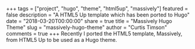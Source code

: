 +++
tags = ["project", "hugo", "theme", "html5up", "massively"]
featured = false
description = "A HTML5 Up template which has been ported to Hugo"
date = "2018-03-20T00:00:00"
share = true
title = "Massively Hugo Theme"
slug = "massively-hugo-theme"
author = "Curtis Timson"
comments = true
+++
Recently I ported the HTML5 template, Massively, from HTML5 Up to be used as a Hugo theme.


